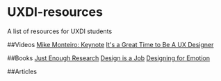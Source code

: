 # UXDI-resources
A list of resources for UXDI students

##Videos
[Mike Monteiro: Keynote](https://vimeo.com/121082134)
[It's a Great Time to Be A UX Designer](https://vimeo.com/92744606)

##Books
[Just Enough Research](http://abookapart.com/products/just-enough-research)
[Design is a Job](http://abookapart.com/products/design-is-a-job)
[Designing for Emotion](http://abookapart.com/products/designing-for-emotion)

##Articles
